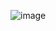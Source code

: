 ![image](https://github.com/WhoWaWay/WhoWaWay.github.io/assets/157083035/835ee492-1ff5-4c7e-bdf0-0672fc6cd511)

